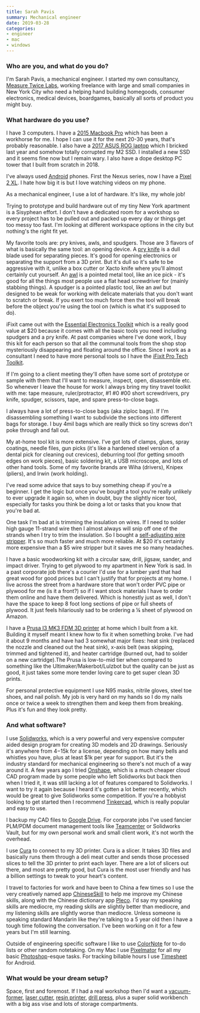 ```yaml
---
title: Sarah Pavis
summary: Mechanical engineer
date: 2019-03-28
categories:
- engineer
- mac
- windows
---
```


### Who are you, and what do you do?

I'm Sarah Pavis, a mechanical engineer. I started my own consultancy, [Measure Twice Labs](https://www.measuretwice.nyc/ "Sarah's consultancy."), working freelance with large and small companies in New York City who need a helping hand building homegoods, consumer electronics, medical devices, boardgames, basically all sorts of product you might buy. 

### What hardware do you use?

I have 3 computers. I have a [2015 Macbook Pro][macbook-pro] which has been a workhorse for me. I hope I can use it for the next 20-30 years, that's probably reasonable. I also have a [2017 ASUS ROG laptop][gl503vd-db71] which I bricked last year and somehow totally corrupted my M2 SSD. I installed a new SSD and it seems fine now but I remain wary. I also have a dope desktop PC tower that I built from scratch in 2018.

I've always used [Android][] phones. First the Nexus series, now I have a [Pixel 2 XL][pixel-2-xl]. I hate how big it is but I love watching videos on my phone. 

As a mechanical engineer, I use a lot of hardware. It's like, my whole job! 

Trying to prototype and build hardware out of my tiny New York apartment is a Sisyphean effort. I don't have a dedicated room for a workshop so every project has to be pulled out and packed up every day or things get too messy too fast. I'm looking at different workspace options in the city but nothing's the right fit yet. 

My favorite tools are: pry knives, awls, and spudgers. Those are 3 flavors of what is basically the same tool: an opening device. A [pry knife][jimmy] is a dull blade used for separating pieces. It's good for opening electronics or separating the support from a 3D print. But it's dull so it's safe to be aggressive with it, unlike a box cutter or Xacto knife where you'll almost certainly cut yourself. An [awl][430-1] is a pointed metal tool, like an ice pick - it's good for all the things most people use a flat head screwdriver for (mainly stabbing things). A spudger is a pointed plastic tool, like an awl but designed to be weak for working with delicate materials that you don't want to scratch or break. If you exert too much force then the tool will break before the object you're using the tool on (which is what it's supposed to do). 

iFixit came out with the [Essential Electronics Toolkit][essential-electronics-toolkit] which is a really good value at $20 because it comes with all the basic tools you need including spudgers and a pry knife. At past companies where I've done work, I buy this kit for each person so that all the communal tools from the shop stop mysteriously disappearing and floating around the office. Since I work as a consultant I need to have more personal tools so I have the [iFixit Pro Tech Toolkit][pro-tech-toolkit]. 

If I'm going to a client meeting they'll often have some sort of prototype or sample with them that I'll want to measure, inspect, open, disassemble etc. So whenever I leave the house for work I always bring my tiny travel toolkit with me: tape measure, ruler/protractor, #1 #0 #00 short screwdrivers, pry knife, spudger, scissors, tape, and spare press-to-close bags. 

I always have a lot of press-to-close bags (aka ziploc bags). If I'm disassembling something I want to subdivide the sections into different bags for storage. I buy 4mil bags which are really thick so tiny screws don't poke through and fall out. 

My at-home tool kit is more extensive. I've got lots of clamps, glues, spray coatings, needle files, gun picks (it's like a hardened steel version of a dental pick for cleaning out crevices), deburring tool (for getting smooth edges on work pieces), basic soldering kit, a USB microscope, and lots of other hand tools. Some of my favorite brands are Wiha (drivers), Knipex (pliers), and Irwin (work holding). 

I've read some advice that says to buy something cheap if you're a beginner. I get the logic but once you've bought a tool you're really unlikely to ever upgrade it again so, when in doubt, buy the slightly nicer tool, especially for tasks you think be doing a lot or tasks that you know that you're bad at. 

One task I'm bad at is trimming the insulation on wires. If I need to solder high gauge 11-strand wire then I almost always will snip off one of the strands when I try to trim the insulation. So I bought a [self-adjusting wire stripper][self-adjusting-wire-stripper]. It's so much faster and much more reliable. At $20 it's certainly more expensive than a $5 wire stripper but it saves me so many headaches. 

I have a basic woodworking kit with a circular saw, drill, jigsaw, sander, and impact driver. Trying to get plywood to my apartment in New York is sad. In a past corporate job there's a courier I'd use for a lumber yard that had great wood for good prices but I can't justify that for projects at my home. I live across the street from a hardware store that won't order PVC pipe or plywood for me (is it a front?) so if I want stock materials I have to order them online and have them delivered. Which is honestly just as well, I don't have the space to keep 8 foot long sections of pipe or full sheets of plywood. It just feels hilariously sad to be ordering a ¼ sheet of plywood on Amazon. 

I have a [Prusa I3 MK3 FDM 3D printer][i3-mk3s] at home which I built from a kit. Building it myself meant I knew how to fix it when something broke. I've had it about 9 months and have had 3 somewhat major fixes: heat sink (replaced the nozzle and cleaned out the heat sink), x-axis belt (was skipping, trimmed and tightened it), and heater cartridge (burned out, had to solder on a new cartridge).The Prusa is low-to-mid tier when compared to something like the Ultimaker/Makerbot/Lulzbot but the quality can be just as good, it just takes some more tender loving care to get super clean 3D prints. 

For personal protective equipment I use N95 masks, nitrile gloves, steel toe shoes, and nail polish. My job is very hard on my hands so I do my nails once or twice a week to strengthen them and keep them from breaking. Plus it's fun and they look pretty.

### And what software?

I use [Solidworks][], which is a very powerful and very expensive computer aided design program for creating 3D models and 2D drawings. Seriously it's anywhere from $4-$15k for a license, depending on how many bells and whistles you have, plus at least $1k per year for support. But it's the industry standard for mechanical engineering so there's not much of a way around it. A few years ago I tried [Onshape][], which is a much cheaper cloud CAD program made by some people who left Solidworks but back then when I tried it, it was still lacking a lot of features compared to Solidworks. I want to try it again because I heard it's gotten a lot better recently, which would be great to give Solidworks some competition. If you're a hobbyist looking to get started then I recommend [Tinkercad][], which is really popular and easy to use.

I backup my CAD files to [Google Drive][google-drive]. For corporate jobs I've used fancier PLM/PDM document management tools like [Teamcenter][] or Solidworks Vault, but for my own personal work and small client work, it's not worth the overhead. 

I use [Cura][] to connect to my 3D printer. Cura is a slicer. It takes 3D files and basically runs them through a deli meat cutter and sends those processed slices to tell the 3D printer to print each layer. There are a lot of slicers out there, and most are pretty good, but Cura is the most user friendly and has a billion settings to tweak to your heart's content. 

I travel to factories for work and have been to China a few times so I use the very creatively named app [ChineseSkill][chineseskill-android] to help me improve my Chinese skills, along with the Chinese dictionary app [Pleco][pleco-chinese-dictionary-android]. I'd say my speaking skills are mediocre, my reading skills are slightly better than mediocre, and my listening skills are slightly worse than mediocre. Unless someone is speaking standard Mandarin like they're talking to a 5 year old then I have a tough time following the conversation. I've been working on it for a few years but I'm still learning. 

Outside of engineering specific software I like to use [ColorNote][colornote-android] for to-do lists or other random notetaking. On my Mac I use [Pixelmator][] for all my basic [Photoshop][]-esque tasks. For tracking billable hours I use [Timesheet][timesheet-android] for Android. 

### What would be your dream setup?

Space, first and foremost. If I had a real workshop then I'd want a [vacuum-former][formbox], [laser cutter][glowforge], [resin printer][form-2], [drill press][jdp-15b], plus a super solid workbench with a big ass vise and lots of storage compartments.

[430-1]: http://dascopro.com/miscellaneous.html "A scratch awl."
[android]: https://developers.google.com/android/?csw=1 "A mobile phone platform."
[chineseskill-android]: https://play.google.com/store/apps/details?id=com.chineseskill&hl=en_US "An app for learning Chinese."
[colornote-android]: https://play.google.com/store/apps/details?id=com.socialnmobile.dictapps.notepad.color.note&hl=en_US "A note taking app."
[cura]: https://ultimaker.com/en/products/cura-software "Mac software for preparing models for 3D printing."
[essential-electronics-toolkit]: https://www.ifixit.com/Store/Tools/Essential-Electronics-Toolkit/IF145-348?o=2 "A toolkit for electronics repair."
[form-2]: https://formlabs.com/products/3d-printers/form-2/ "A 3D printer."
[formbox]: https://www.matterhackers.com/store/l/mayku-formbox-desktop-vacuum-former/sk/MLCH26RT "A desktop vacuum former."
[gl503vd-db71]: https://www.newegg.com/Product/Product.aspx?Item=9SIAAUA7PE4884 "A 15.6 inch PC laptop."
[glowforge]: https://glowforge.com/ "A 3D laser printer."
[google-drive]: https://drive.google.com/ "A cloud storage service."
[i3-mk3s]: https://www.prusa3d.com/original-prusa-i3-mk3/ "A 3D printer."
[jdp-15b]: https://www.jettools.com/us/en/p/15-benchtop-drill-press/716200 "A drill press."
[jimmy]: https://www.ifixit.com/Store/Tools/Jimmy/IF145-259?o=1 "A pry knife."
[macbook-pro]: https://www.apple.com/macbook-pro/ "A laptop."
[onshape]: https://www.onshape.com/ "Web-based CAD software."
[photoshop]: https://www.adobe.com/products/photoshop.html "A bitmap image editor."
[pixel-2-xl]: https://en.wikipedia.org/wiki/Pixel_2 "A 6 inch Android smartphone."
[pixelmator]: https://www.pixelmator.com/mac/ "An image editor for the Mac."
[pleco-chinese-dictionary-android]: https://play.google.com/store/apps/details?id=com.pleco.chinesesystem&hl=en_US "A Chinese dictionary app."
[pro-tech-toolkit]: https://www.ifixit.com/Store/Tools/Pro-Tech-Toolkit/IF145-307 "A toolkit for repairing computer devices."
[self-adjusting-wire-stripper]: https://www.irwin.com/tools/pliers-adjustable-wrenches/self-adjusting-wire-stripper "A wire stripping tool."
[solidworks]: https://www.3ds.com/products-services/solidworks/ "Modelling/CAD software."
[teamcenter]: https://www.plm.automation.siemens.com/global/en/products/teamcenter/ "Product lifecycle management software."
[timesheet-android]: https://play.google.com/store/apps/details?id=com.rauscha.apps.timesheet "A time tracking app."
[tinkercad]: https://www.tinkercad.com/ "Web-based CAD software."
